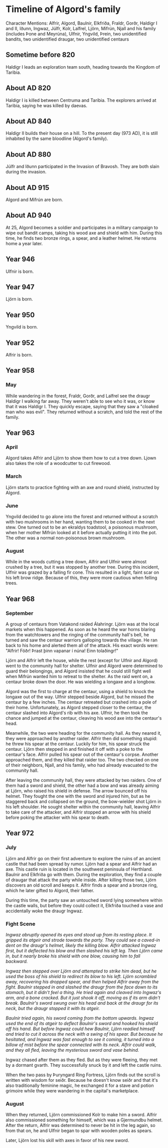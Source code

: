 # Timeline of Algord's family

Character Mentions: Alfrir, Algord, Baulnir, Elkfriða, Fraldr, Gorðr, Haldigr I and II, Iðunn, Ingwaz, Júlfr, Kolr, Lalfrel, Ljörn, Mifrún, Njall and his family (includes Þone and Meyrúna), Ulfnir, Yngvild, Þrein, two unidentified bandits, two unidentified draugar, two unidentified centaurs

## Sometime before 820
Haldigr I leads an exploration team south, heading towards the Kingdom of Taribia.

## About AD 820
Haldigr I is killed between Centruma and Taribia. The explorers arrived at Taribia, saying he was killed by daevas.

## About AD 840
Haldigr II builds their house on a hill. To the present day (973 AD), it is still inhabited by the same bloodline (Algord's family).

## About AD 880
Júlfr and Iðunn participated in the Invasion of Bravosh. They are both slain during the invasion.

## About AD 915
Algord and Mifrún are born.

## About AD 940
At 25, Algord becomes a soldier and participates in a military campaign to wipe out bandit camps, taking his wood axe and shield with him. During this time, he finds two bronze rings, a spear, and a leather helmet. He returns home a year later.

## Year 946
Ulfnir is born.

## Year 947
Ljörn is born.

## Year 950
Yngvild is born.

## Year 952
Alfrir is born.

## Year 958
### May
While wandering in the forest, Fraldr, Gorðr, and Lalfrel see the draugr Haldigr I walking far away. They weren't able to see who it was, or know that it was Haldigr I. They quickly escape, saying that they saw a "cloaked man who was evil". They returned without a scratch, and told the rest of the family.

## Year 963
### April
Algord takes Alfrir and Ljörn to show them how to cut a tree down. Ljown also takes the role of a woodcutter to cut firewood.

### March
Ljörn starts to practice fighting with an axe and round shield, instructed by Algord.

### June
Yngvild decided to go alone into the forest and returned without a scratch with two mushrooms in her hand, wanting them to be cooked in the next stew. One turned out to be an ekraldys toadstool, a poisonous mushroom, when her mother Mifrún looked at it before actually putting it into the pot. The other was a normal non-poisonous brown mushroom.

### August
While in the woods cutting a tree down, Alfrir and Ulfnir were almost crushed by a tree, but it was stopped by another tree. During this incident, Ulfnir was grazed by a falling fir cone. This resulted in a light, faint scar on his left brow ridge. Because of this, they were more cautious when felling trees.

## Year 968
### September
A group of centaurs from Vatakond raided Álahringr. Ljörn was at the local markets when this happened. As soon as he heard the war horns blaring from the watchtowers and the ringing of the community hall's bell, he turned and saw the centaur warriors galloping towards the village. He ran back to his home and alerted them all of the attack. His exact words were: "Alfrir! Föðr! Þrast þinn vapanar í núna! Einn tolaðingr!"

Ljörn and Alfrir left the house, while the rest (except for Ulfnir and Algord) went to the community hall for shelter. Ulfnir and Algord were determined to guard their belongings, and Algord insisted that he could still fight well when Mifrún wanted him to retreat to the shelter. As the raid went on, a centaur broke down the door. He was wielding a longaxe and a longbow.

Algord was the first to charge at the centaur, using a shield to knock the longaxe out of the way. Ulfnir stepped beside Algord, but he missed the centaur by a few inches. The centaur retreated but crashed into a pole of their home. Unfortunately, as Algord stepped closer to the centaur, the centaur slashed into Algord's rib with his axe. Ulfnir, he then took the chance and jumped at the centaur, cleaving his wood axe into the centaur's head.

Meanwhile, the two were heading for the community hall. As they neared it, they were approached by another raider. Alfrir then did something stupid: he threw his spear at the centaur. Luckily for him, his spear struck the centaur. Ljörn then stepped in and finished it off with a poke to the centaur's face. Alfrir pulled his spear out of the centaur's corpse. Another approached them, and they killed that raider too. The two checked on one of their neighbors, Njall, and his family, who had already evacuated to the community hall.

After leaving the community hall, they were attacked by two raiders. One of them had a sword and shield, the other had a bow and was already aiming at Ljörn, who raised his shield in defense. The arrow bounced off his helmet. They fought the one with the sword and injured him, but as he staggered back and collapsed on the ground, the bow-wielder shot Ljörn in his left shoulder. He sought shelter within the community hall, leaving Alfrir to take care of the attacker, and Alfrir stopped an arrow with his shield before poking the attacker with his spear to death.

## Year 972
### July
Ljörn and Alfrir go on their first adventure to explore the ruins of an ancient castle that had been spread by rumor. Ljörn had a spear and Alfrir had an axe. This castle ruin is located in the southwest peninsula of Herthland. Baulnir and Elkfriða go with them. During the exploration, they find a couple of draugar that attack the party while inside. After killing those two, Ljörn discovers an old scroll and keeps it. Alfrir finds a spear and a bronze ring, which he later gifted to Algord, their father.

During this time, the party saw an untouched sword lying somewhere within the castle walls, but before they could collect it, Elkfriða touched a vase and accidentally woke the draugr Ingwaz.

### Fight Scene
*Ingwaz abruptly opened its eyes and stood up from its resting place. It gripped its atgeir and strode towards the party. They could see a caved-in dent on the draugr's helmet, likely the killing blow. Alfrir attacked Ingwaz first, but it deflected his blow and then slashed his left leg. Then Ljörn came in, but it nearly broke his shield with one blow, causing him to fall backward.*

*Ingwaz then stepped over Ljörn and attempted to strike him dead, but he used the boss of his shield to redirect its blow to his left. Ljörn scrambled away, recovering his dropped spear, and then helped Alfrir away from the fight. Baulnir stepped in and slashed the draugr from the face down to its stomach, but it didn't feel a thing. He tried again and cleaved into Ingwaz's arm, and a bone cracked. But it just shook it off, moving as if its arm didn't break. Baulnir's sword swung over his head and back at the draugr for its neck, but the draugr stopped it with its atgeir.*

*Baulnir tried again, his sword coming from the bottom upwards. Ingwaz used the end of its atgeir to deflect Baulnir's sword and hooked his shield off his hand. But before Ingwaz could hew Baulnir, Ljörn readied himself and tried to cut it across the neck with a swing of his spear. But because he hesitated, and Ingwaz was fast enough to see it coming, it turned into a billow of mist before the spear connected with its neck. Alfrir could walk, and they all fled, leaving the mysterious sword and vase behind.*

Ingwaz chased after them as they fled. But as they were fleeing, they met by a dormant gvarth. They successfully snuck by it and left the castle ruins.

When the two pass by Þuryngard Ring Fortress, Ljörn finds out the scroll is written with wisdom for seiðr. Because he doesn't know seiðr and that it's also traditionally feminine magic, he exchanged it for a stave and potion grimoire while they were wandering in the capital's marketplace.

### August
When they returned, Ljörn commissioned Kolr to make him a sword. Alfrir also commissioned something for himself, which was a Gjermundbu helmet. After the return, Alfrir was determined to never be hit in the leg again, so from that on, he and Ulfnir began to spar with wooden poles as spears.

Later, Ljörn lost his skill with axes in favor of his new sword.
